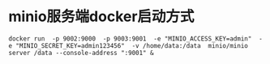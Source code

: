 # minio服务端docker启动方式
```aspectj
docker run  -p 9002:9000  -p 9003:9001  -e "MINIO_ACCESS_KEY=admin"  -e "MINIO_SECRET_KEY=admin123456"  -v /home/data:/data  minio/minio server /data --console-address ":9001" &
```